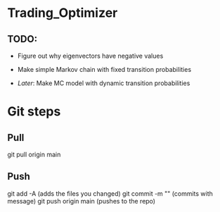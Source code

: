 # Trading_Optimizer

## TODO:
- Figure out why eigenvectors have negative values
- Make simple Markov chain with fixed transition probabilities

- *Later*: Make MC model with dynamic transition probabilities

# Git steps


## Pull
git pull origin main

## Push
git add -A (adds the files you changed)
git commit -m "<INSERT MESSAGE HERE>" (commits with message)
git push origin main (pushes to the repo)